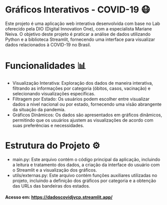 # Gráficos Interativos - COVID-19 😷
Este projeto é uma aplicação web interativa desenvolvida com base no Lab oferecido pela DIO (Digital Innovation One), com a especialista Mariane Neiva. O objetivo deste projeto é praticar a análise de dados utilizando Python e a biblioteca Streamlit, fornecendo uma interface para visualizar dados relacionados à COVID-19 no Brasil.

# Funcionalidades 📊
- Visualização Interativa: Exploração dos dados de maneira interativa, filtrando as informações por categoria (óbitos, casos, vacinação) e selecionando visualizações específicas.
- Filtragem por Estado: Os usuários podem escolher entre visualizar dados a nível nacional ou por estado, fornecendo uma visão abrangente da situação da pandemia.
- Gráficos Dinâmicos: Os dados são apresentados em gráficos dinâmicos, permitindo que os usuários ajustem as visualizações de acordo com suas preferências e necessidades.

# Estrutura do Projeto ⚙️
- main.py: Este arquivo contém o código principal da aplicação, incluindo a leitura e tratamento dos dados, a criação da interface do usuário com o Streamlit e a visualização dos gráficos.
- utils/externas.py: Este arquivo contém funções auxiliares utilizadas no projeto, incluindo a definição dos gráficos por categoria e a obtenção das URLs das bandeiras dos estados.

#### Acesso em: https://dadoscovidjvcp.streamlit.app/
